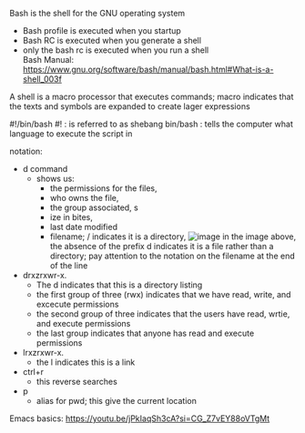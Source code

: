 Bash is the shell for the GNU operating system
  - Bash profile is executed when you startup
  - Bash RC is executed when you generate a shell
  - only the bash rc is executed when you run a shell  
Bash Manual: https://www.gnu.org/software/bash/manual/bash.html#What-is-a-shell_003f

A shell is a macro processor that executes commands; macro indicates that the texts and symbols are expanded to create lager expressions
  
#!/bin/bash
#! : is referred to as shebang 
bin/bash : tells the computer what language to execute the script in

notation: 
- d command
  - shows us:
    -  the permissions for the files,
    -  who owns the file,
    -  the group associated, s
    -  ize in bites,
    -  last date modified
    -  filename; / indicates it is a directory,
![image](https://github.com/user-attachments/assets/7a0828fe-0c30-46d9-adbf-e2a138e7fa1e)
in the image above, the absence of the prefix d indicates it is a file rather than a directory; pay attention to the notation on the filename at the end of the line
- drxzrxwr-x.
  - The d indicates that this is a directory listing
  - the first group of three (rwx) indicates that we have read, write, and excecute permissions
  - the second group of three indicates that the users have read, wrtie, and execute permissions
  - the last group indicates that anyone has read and execute permissions
- lrxzrxwr-x.
  - the l indicates this is a link 
- ctrl+r
  - this reverse searches
- p
  - alias for pwd; this give the current location
  

Emacs basics: https://youtu.be/jPkIaqSh3cA?si=CG_Z7vEY88oVTgMt


